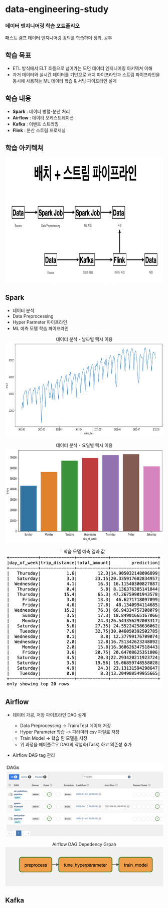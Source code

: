 # data-engineering-study
### 데이터 엔지니어링 학습 포트폴리오
패스트 캠프 데이터 엔지니어링 강의를 학습하며 정리, 공부

## 학습 목표
- ETL 방식에서 ELT 흐름으로 넘어가는 모던 데이터 엔지니어링 아키텍쳐 이해
-  과거 데이터와 실시간 데이터를 기반으로 배치 파이프라인과 스트림 파이프라인을 동시에 사용하는 ML 데이터 학습 & 서빙 파이프라인 설계

## 학습 내용
- **Spark** : 데이터 병렬-분산 처리
- **Airflow** : 데이터 오케스트레이션
- **Kafka** : 이벤트 스트리밍
- **Flink** : 분산 스트림 프로세싱

## 학습 아키텍쳐
<img src="/images/architecture.png" width="900" height="400">

## Spark
- 데이터 분석
- Data Preprocessing
- Hyper Parmeter 파이프라인
- ML 예측 모델 학습 파이프라인    

<p align="center">
  데이터 분석 - 날짜별 택시 이용
  <br>
  <img src="/images/pickup_date.png" width="900" height="300">
</p>
<p align="center">
  데이터 분석 - 요일별 택시 이용
  <br>
  <img src="/images/pickup_weeks.png" width="900" height="300">
</p>
<p align="center">
  학습 모델 예측 결과 값
  <br>
  <img src="/images/prediction.png" alt="text"/>
</p>

## Airflow
- 데이터 가공, 저장 파이프라인 DAG 설계 
  - Data Preprocessing -> Train/Test 데이터 저장
  - Hyper Parameter 학습 -> 파라미터 csv 파일로 저장
  - Train Model -> 학습 된 모델을 저장
  - 위 과정을 에어플로우 DAG의 작업화(Task) 하고 의존성 추가

- Airflow DAG tag 관리
<p align="center">
  <img src="/images/airflow-dags.png">
</p>
   
<p align="center">
  Airflow DAG Depedency Grpah 
  <br>
  <img src="/images/airflow-graph.png"/>
</p>

## Kafka
